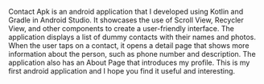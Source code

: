 Contact Apk is an android application that I developed using Kotlin and Gradle in Android Studio. It showcases the use of Scroll View, Recycler View, and other components to create a user-friendly interface. The application displays a list of dummy contacts with their names and photos. When the user taps on a contact, it opens a detail page that shows more information about the person, such as phone number and description. The application also has an About Page that introduces my profile. This is my first android application and I hope you find it useful and interesting.
